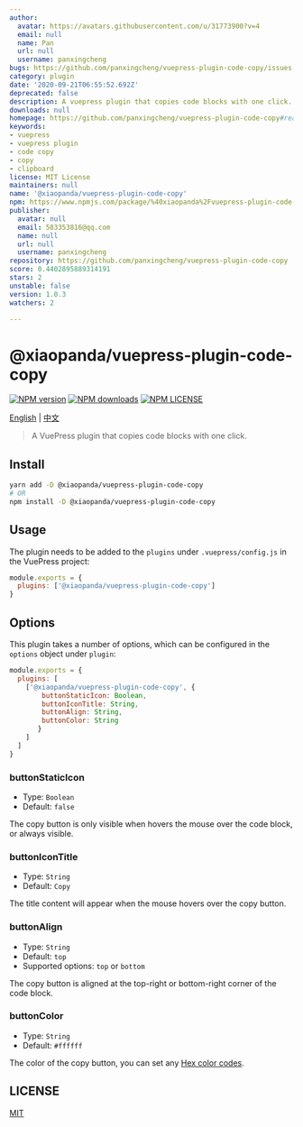 ```yaml
---
author:
  avatar: https://avatars.githubusercontent.com/u/31773900?v=4
  email: null
  name: Pan
  url: null
  username: panxingcheng
bugs: https://github.com/panxingcheng/vuepress-plugin-code-copy/issues
category: plugin
date: '2020-09-21T06:55:52.692Z'
deprecated: false
description: A vuepress plugin that copies code blocks with one click.
downloads: null
homepage: https://github.com/panxingcheng/vuepress-plugin-code-copy#readme
keywords:
- vuepress
- vuepress plugin
- code copy
- copy
- clipboard
license: MIT License
maintainers: null
name: '@xiaopanda/vuepress-plugin-code-copy'
npm: https://www.npmjs.com/package/%40xiaopanda%2Fvuepress-plugin-code-copy
publisher:
  avatar: null
  email: 583353816@qq.com
  name: null
  url: null
  username: panxingcheng
repository: https://github.com/panxingcheng/vuepress-plugin-code-copy
score: 0.4402895889314191
stars: 2
unstable: false
version: 1.0.3
watchers: 2

---
```


# @xiaopanda/vuepress-plugin-code-copy

[![NPM version](https://badgen.net/npm/v/@xiaopanda/vuepress-plugin-code-copy)](https://npmjs.com/package/@xiaopanda/vuepress-plugin-code-copy) 
[![NPM downloads](https://badgen.net/npm/dm/@xiaopanda/vuepress-plugin-code-copy)](https://npmjs.com/package/@xiaopanda/vuepress-plugin-code-copy) 
[![NPM LICENSE](https://badgen.net/npm/license/@xiaopanda/vuepress-plugin-code-copy)](https://github.com/panxingcheng/vuepress-plugin-code-copy/blob/master/LICENSE)

[English](./README.md) | [中文](./README.zh-CN.md)

> A VuePress plugin that copies code blocks with one click.

## Install

```bash
yarn add -D @xiaopanda/vuepress-plugin-code-copy
# OR 
npm install -D @xiaopanda/vuepress-plugin-code-copy
```

## Usage
The plugin needs to be added to the `plugins` under `.vuepress/config.js` in the VuePress project:

```js
module.exports = {
  plugins: ['@xiaopanda/vuepress-plugin-code-copy'] 
}
```

## Options
This plugin takes a number of options, which can be configured in the `options` object under `plugin`:

```js
module.exports = {
  plugins: [
    ['@xiaopanda/vuepress-plugin-code-copy', {
        buttonStaticIcon: Boolean,
        buttonIconTitle: String,
        buttonAlign: String,
        buttonColor: String
       }
    ]
  ]
}
```

### buttonStaticIcon

* Type: `Boolean`
* Default: `false`

The copy button is only visible when hovers the mouse over the code block, or always visible.

### buttonIconTitle

* Type: `String`
* Default: `Copy`

The title content will appear when the mouse hovers over the copy button.

### buttonAlign

* Type: `String`
* Default: `top`
* Supported options: `top` or `bottom`

The copy button is aligned at the top-right or bottom-right corner of the code block.

### buttonColor

* Type: `String`
* Default: `#ffffff`

The color of the copy button, you can set any [Hex color codes](https://htmlcolorcodes.com/).

## LICENSE

[MIT](./LICENSE)